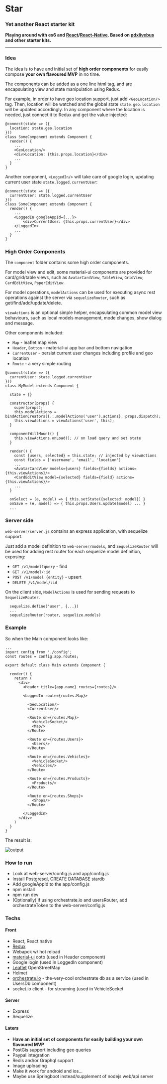 # Star
### Yet another React starter kit

**Playing around with es6 and [React](https://facebook.github.io/react/)/[React-Native](https://facebook.github.io/react-native/). Based on [pdxlivebus](https://github.com/browniefed/pdxlivebus) and other starter kits.**

----

### Idea

The idea is to have and initial set of **high order components** 
for easily compose **your own flavoured MVP** in no time. 

The components can be added as a one line html tag, and are encapsulating view and state manipulation using Redux.

For example, in order to have geo location support, just add `<GeoLocation/>` tag.
Then, location will be watched and the global state `state.geo.location` will be updated accordingly.
In any component where the location is needed, just connect it to Redux and get the value injected:
```
@connect(state => ({
  location: state.geo.location
}))
class SomeComponent extends Component {
  render() {
    ...
    <GeoLocation/>
    <div>Location: {this.props.location}</div>
    ...
  }
}
```

Another component, `<LoggedIn/>` will take care of google login, updating current user state `state.logged.currentUser`:
```
@connect(state => ({
  currentUser: state.logged.currentUser
}))
class SomeComponent extends Component {
  render() {
    ...
    <LoggedIn googleAppId={...}>
        <div>CurrentUser: {this.props.currentUser}</div>
    </LoggedIn>
    ...
  }
}
```

### High Order Components

The `component` folder contains some high order components.

For model view and edit, some material-ui components are provided for card/grid/table views, 
such as `AvatarCardView`, `TableView`, `GridView`, `CardEditView`, `PaperEditView`.

For model operations, `modelActions` can be used for executing async rest operations against the server via `sequelizeRouter`, 
such as get/find/add/update/delete. 

`viewActions` is an optional simple helper, encapsulating common model view behaviours, 
such as local models management, mode changes, show dialog and message.

Other components included:
- `Map` - leaflet map view
- `Header`, `Bottom` - material-ui app bar and bottom navigation
- `CurrentUser` - persist current user changes including profile and geo location
- `Route` - a very simple routing

```
@connect(state => ({
  currentUser: state.logged.currentUser
})) 
class MyModel extends Component {

  state = {}
  
  constructor(props) {
    super(props);
    this.modelActions = bindActionCreators({...modelActions('user').actions}, props.dispatch);
    this.viewActions = viewActions('user', this);
  }

  componentWillMount() {
    this.viewActions.onLoad(); // on load query and set state
  }
  
  render() {
    const {users, selected} = this.state; // injected by viewActions
    const fields = ['username', 'email', 'location']
    ...
    <AvatarCardView models={users} fields={fields} actions={this.viewActions}/>
    <CardEditView model={selected} fields={field} actions={this.viewActions}/>
    ...
  }
  
  onSelect = (e, model) => { this.setState({selected: model}) }
  onSave = (e, model) => { this.props.Users.update(model) ... }
  ...
```

### Server side 
`web-server/server.js` contains an express application, with sequelize support.

Just add a model definition to `web-server/models`, 
and `SequelizeRouter` will be used for adding rest router for each sequelize model definition, exposing: 
 - `GET /v1/model?query` - find
 - `GET /v1/model/:id`
 - `POST /v1/model {entity}` - upsert 
 - `DELETE /v1/model/:id`
 
On the client side, `ModelActions` is used for sending requests to `SequelizeRouter`.

```
  sequelize.define('user', {...})
  ...
  sequelizeRouter(router, sequelize.models)
```

### Example
So when the Main component looks like:

```
...
import config from './config';
const routes = config.app.routes;

export default class Main extends Component {

  render() {
    return (
      <div>
        <Header title={app.name} routes={routes}/>

        <LoggedIn route={routes.Map}>

          <GeoLocation/>
          <CurrentUser/>

          <Route on={routes.Map}>
            <VehicleSocket/>
            <Map/>
          </Route>

          <Route on={routes.Users}>
            <Users/>
          </Route>

          <Route on={routes.Vehicles}>
            <VehicleSocket/>
            <Vehicles/>
          </Route>

          <Route on={routes.Products}>
            <Products/>
          </Route>

          <Route on={routes.Shops}>
            <Shops/> 
          </Route>

        </LoggedIn>
      </div>
    )
  }
}
```

The result is:

![output](https://cloud.githubusercontent.com/assets/2588829/14881376/5d528080-0d3c-11e6-84da-4761912ca004.gif)

### How to run
- Look at web-server/config.js and app/config.js
- Install Postgresql, CREATE DATABASE stardb
- Add googleAppId to the app/config.js
- npm install
- npm run dev
- (Optionally) if using orchestrate.io and usersRouter, add orchestrateToken to the web-server/config.js

### Techs

#### Front
- React, React native
- [Redux](https://github.com/reactjs/redux)
- Webapck w/ hot reload
- [material-ui](material-ui.com) ootb (used in Header component)
- Google login (used in LoggedIn component)
- [Leaflet](http://leafletjs.com/) OpenStreetMap
- Helmet
- [orchestrate.io](orchestrate.io) - the-very-cool orchestrate db as a service (used in UsersDb component)
- socket.io client - for streaming (used in VehicleSocket

#### Server
- Express
- Sequelize


#### Laters
- **Have an initial set of components for easily building your own flavoured MVP**
- PostGis support including geo queries
- Paypal integration
- Redis and/or Graphql support
- Image uploading
- Make it work for android and ios...
- Maybe use Springboot instead/supplement of nodejs web/api server
